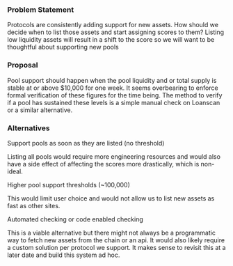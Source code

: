 ### Problem Statement

Protocols are consistently adding support for new assets. How should we decide when to list those assets and start assigning scores to them? Listing low liquidity assets will result in a shift to the score so we will want to be thoughtful about supporting new pools

### Proposal
Pool support should happen when the pool liquidity and or total supply is stable at or above $10,000 for one week. It seems overbearing to enforce formal verification of these figures for the time being. The method to verify if a pool has sustained these levels is a simple manual check on Loanscan or a similar alternative. 

### Alternatives
Support pools as soon as they are listed (no threshold)

Listing all pools would require more engineering resources and would also have a side effect of affecting the scores more drastically, which is non-ideal. 
	
Higher pool support thresholds (~100,000)

This would limit user choice and would not allow us to list new assets as fast as other sites.

Automated checking or code enabled checking

This is a viable alternative but there might not always be a programmatic way to fetch new assets from the chain or an api. It would also likely require a custom solution per protocol we support. It makes sense to revisit this at a later date and build this system ad hoc. 
